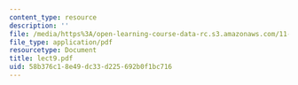 ```yaml
---
content_type: resource
description: ''
file: /media/https%3A/open-learning-course-data-rc.s3.amazonaws.com/11-947-race-immigration-and-planning-spring-2005/58b376c18e49dc33d225692b0f1bc716_lect9.pdf
file_type: application/pdf
resourcetype: Document
title: lect9.pdf
uid: 58b376c1-8e49-dc33-d225-692b0f1bc716
---
```


